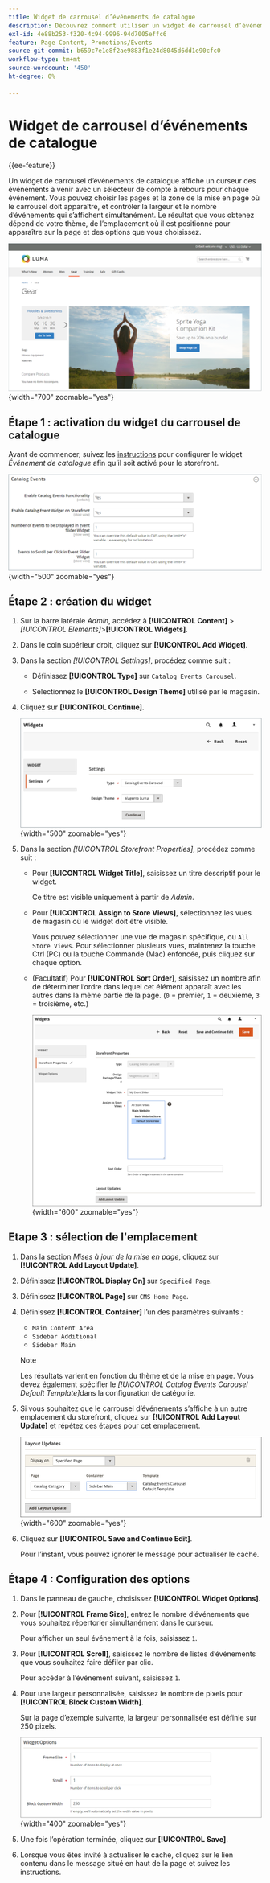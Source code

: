 ```yaml
---
title: Widget de carrousel d’événements de catalogue
description: Découvrez comment utiliser un widget de carrousel d’événements de catalogue pour afficher un curseur des événements à venir sur une page.
exl-id: 4e88b253-f320-4c94-9996-94d7005effc6
feature: Page Content, Promotions/Events
source-git-commit: b659c7e1e8f2ae9883f1e24d8045d6dd1e90cfc0
workflow-type: tm+mt
source-wordcount: '450'
ht-degree: 0%

---
```


# Widget de carrousel d’événements de catalogue

{{ee-feature}}

Un widget de carrousel d’événements de catalogue affiche un curseur des événements à venir avec un sélecteur de compte à rebours pour chaque événement. Vous pouvez choisir les pages et la zone de la mise en page où le carrousel doit apparaître, et contrôler la largeur et le nombre d’événements qui s’affichent simultanément. Le résultat que vous obtenez dépend de votre thème, de l’emplacement où il est positionné pour apparaître sur la page et des options que vous choisissez.

![Carrousel d’événements dans la barre latérale gauche](./assets/storefront-event-carousel-sidebar-gear.png){width="700" zoomable="yes"}

## Étape 1 : activation du widget du carrousel de catalogue

Avant de commencer, suivez les [instructions](../merchandising-promotions/event-configure.md) pour configurer le widget _Événement de catalogue_ afin qu’il soit activé pour le storefront.

![Configuration d’événement de catalogue](./assets/config-catalog-catalog-events-1.png){width="500" zoomable="yes"}

## Étape 2 : création du widget

1. Sur la barre latérale _Admin_, accédez à **[!UICONTROL Content]** > _[!UICONTROL Elements]_>**[!UICONTROL Widgets]**.

1. Dans le coin supérieur droit, cliquez sur **[!UICONTROL Add Widget]**.

1. Dans la section _[!UICONTROL Settings]_, procédez comme suit :

   - Définissez **[!UICONTROL Type]** sur `Catalog Events Carousel`.

   - Sélectionnez le **[!UICONTROL Design Theme]** utilisé par le magasin.

1. Cliquez sur **[!UICONTROL Continue]**.

   ![Paramètres de widget pour un carrousel d’événement](./assets/widget-event-carousel-settings.png){width="500" zoomable="yes"}

1. Dans la section _[!UICONTROL Storefront Properties]_, procédez comme suit :

   - Pour **[!UICONTROL Widget Title]**, saisissez un titre descriptif pour le widget.

     Ce titre est visible uniquement à partir de _Admin_.

   - Pour **[!UICONTROL Assign to Store Views]**, sélectionnez les vues de magasin où le widget doit être visible.

     Vous pouvez sélectionner une vue de magasin spécifique, ou `All Store Views`. Pour sélectionner plusieurs vues, maintenez la touche Ctrl (PC) ou la touche Commande (Mac) enfoncée, puis cliquez sur chaque option.

   - (Facultatif) Pour **[!UICONTROL Sort Order]**, saisissez un nombre afin de déterminer l’ordre dans lequel cet élément apparaît avec les autres dans la même partie de la page. (`0` = premier, `1` = deuxième, `3` = troisième, etc.)

     ![Propriétés de storefront de widgets](./assets/widget-event-carousel-storefront-properties.png){width="600" zoomable="yes"}

## Etape 3 : sélection de l&#39;emplacement

1. Dans la section _Mises à jour de la mise en page_, cliquez sur **[!UICONTROL Add Layout Update]**.

1. Définissez **[!UICONTROL Display On]** sur `Specified Page`.

1. Définissez **[!UICONTROL Page]** sur `CMS Home Page`.

1. Définissez **[!UICONTROL Container]** l’un des paramètres suivants :

   - `Main Content Area`
   - `Sidebar Additional`
   - `Sidebar Main`

   >[!NOTE]
   >
   >Les résultats varient en fonction du thème et de la mise en page. Vous devez également spécifier le _[!UICONTROL Catalog Events Carousel Default Template]_&#x200B;dans la configuration de catégorie.

1. Si vous souhaitez que le carrousel d’événements s’affiche à un autre emplacement du storefront, cliquez sur **[!UICONTROL Add Layout Update]** et répétez ces étapes pour cet emplacement.

   ![Mises à jour de mise en page](./assets/widget-event-carousel-layout-updates-catalog-category-sidebar.png){width="600" zoomable="yes"}

1. Cliquez sur **[!UICONTROL Save and Continue Edit]**.

   Pour l’instant, vous pouvez ignorer le message pour actualiser le cache.

## Étape 4 : Configuration des options

1. Dans le panneau de gauche, choisissez **[!UICONTROL Widget Options]**.

1. Pour **[!UICONTROL Frame Size]**, entrez le nombre d’événements que vous souhaitez répertorier simultanément dans le curseur.

   Pour afficher un seul événement à la fois, saisissez `1`.

1. Pour **[!UICONTROL Scroll]**, saisissez le nombre de listes d’événements que vous souhaitez faire défiler par clic.

   Pour accéder à l’événement suivant, saisissez `1`.

1. Pour une largeur personnalisée, saisissez le nombre de pixels pour **[!UICONTROL Block Custom Width]**.

   Sur la page d’exemple suivante, la largeur personnalisée est définie sur 250 pixels.

   ![Options de widget de largeur personnalisée](./assets/widget-options-custom-width.png){width="400" zoomable="yes"}

1. Une fois l’opération terminée, cliquez sur **[!UICONTROL Save]**.

1. Lorsque vous êtes invité à actualiser le cache, cliquez sur le lien contenu dans le message situé en haut de la page et suivez les instructions.
